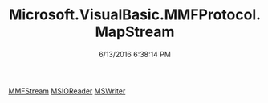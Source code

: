 ﻿---
title: Microsoft.VisualBasic.MMFProtocol.MapStream
date: 6/13/2016 6:38:14 PM
---

[MMFStream](T-Microsoft.VisualBasic.MMFProtocol.MapStream.MMFStream.html)
[MSIOReader](T-Microsoft.VisualBasic.MMFProtocol.MapStream.MSIOReader.html)
[MSWriter](T-Microsoft.VisualBasic.MMFProtocol.MapStream.MSWriter.html)

